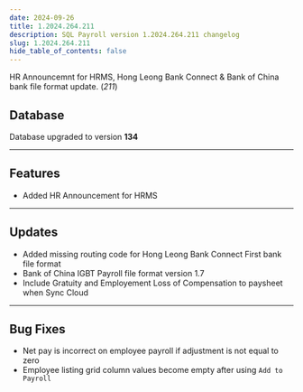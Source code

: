```yaml
---
date: 2024-09-26
title: 1.2024.264.211
description: SQL Payroll version 1.2024.264.211 changelog
slug: 1.2024.264.211
hide_table_of_contents: false
---
```


HR Announcemnt for HRMS, Hong Leong Bank Connect & Bank of China bank file format update. (*211*)

<!-- truncate -->

## Database

Database upgraded to version **134**

---

## Features

- Added HR Announcement for HRMS

---

## Updates

- Added missing routing code for Hong Leong Bank Connect First bank file format
- Bank of China IGBT Payroll file format version 1.7
- Include Gratuity and Employement Loss of Compensation to paysheet when Sync Cloud

---

## Bug Fixes

- Net pay is incorrect on employee payroll if adjustment is not equal to zero
- Employee listing grid column values become empty after using `Add to Payroll`
